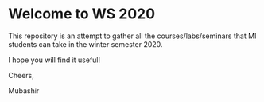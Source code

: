 # Welcome to WS 2020
This repository is an attempt to gather all the courses/labs/seminars that MI students can take in the winter semester 2020.



I hope you will find it useful!

Cheers,

Mubashir

